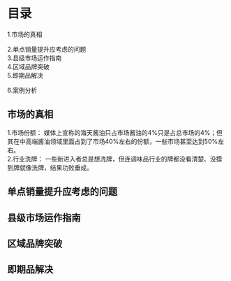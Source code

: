 
# 目录  
1.市场的真相   

2.单点销量提升应考虑的问题      
3.县级市场运作指南      
4.区域品牌突破      
5.即期品解决  
   
6.案例分析    

## 市场的真相 
1.市场份额：  媒体上宣称的海天酱油只占市场酱油的4%只是占总市场的4%；但其在中高端酱油领域里面占到了市场40%左右的份额，一些市场甚至达到50%左右。  
2.行业洗牌：  一些新进入者总是想洗牌，但连调味品行业的牌都没看清楚、没摸到牌就像洗牌，结果功败垂成。   

## 单点销量提升应考虑的问题   
## 县级市场运作指南   
## 区域品牌突破 
## 即期品解决   



